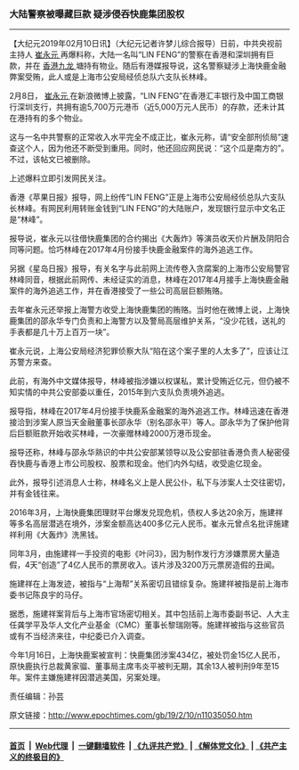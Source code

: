 ### 大陆警察被曝藏巨款 疑涉侵吞快鹿集团股权
------------------------

<p>
 【大纪元2019年02月10日讯】（大纪元记者许梦儿综合报导）日前，中共央视前主持人
 <a href="http://www.epochtimes.com/gb/tag/%E5%B4%94%E6%B0%B8%E5%85%83.html">
  崔永元
 </a>
 再爆料称，大陆一名叫“LIN FENG”的警察在香港和深圳拥有巨款，并在
 <a href="http://www.epochtimes.com/gb/tag/%E9%A6%99%E6%B8%AF%E4%B9%9D%E9%BE%99.html">
  香港九龙
 </a>
 塘持有物业。随后有港媒报导说，这名警察疑涉上海快鹿金融弊案受贿，此人或是上海市公安局经侦总队六支队长林峰。
</p>
<p>
 2月8日，
 <a href="http://www.epochtimes.com/gb/tag/%E5%B4%94%E6%B0%B8%E5%85%83.html">
  崔永元
 </a>
 在新浪微博上披露，“LIN FENG”在香港汇丰银行及中国工商银行深圳支行，共拥有逾5,700万元港币（近5,000万元人民币）的存款，还未计其在港持有的多个物业。
</p>
<p>
 这与一名中共警察的正常收入水平完全不成正比，崔永元称，请“安全部刑侦局”速查这个人，因为他还不断受到重用。同时，他还回应网民说：“这个瓜是南方的”。不过，该帖文已被删除。
</p>
<p>
 上述爆料立即引发网民关注。
</p>
<p>
 香港《苹果日报》报导，网上纷传“LIN FENG”正是上海市公安局经侦总队六支队长林峰。有网民利用转账金钱到“LIN FENG”的大陆账户，发现银行显示中文名正是“林峰”。
</p>
<p>
 报导说，崔永元以往借快鹿集团的合约揭出《大轰炸》等演员收天价片酬及阴阳合同等问题。恰巧林峰在2017年4月份接手快鹿金融案件的海外追逃工作。
</p>
<p>
 另据《星岛日报》报导，有关名字与此前网上流传卷入贪腐案的上海市公安局警官林峰同音，根据此前网传、未经证实的消息，林峰在2017年4月接手上海快鹿金融案件的海外追逃工作，并在香港接受了一些公司高层巨额贿赂。
</p>
<p>
 去年崔永元还举报上海警方收受上海快鹿集团的贿赂。当时他在微博上说，上海快鹿集团的邵永华专门负责和上海警方以及警局高层维护关系，“没少花钱，送礼的手表都是几十万上百万一块”。
</p>
<p>
 崔永元说，上海公安局经济犯罪侦察大队“陷在这个案子里的人太多了”，应该让江苏警方来查。
</p>
<p>
 此前，有海外中文媒体报导，林峰被指涉嫌以权谋私，累计受贿近亿元，但仍被不知实情的中共公安部委以重任，2015年到六支队负责境外追逃。
</p>
<p>
 报导指，林峰在2017年4月份接手快鹿系金融案的海外追逃工作。林峰迅速在香港接洽到涉案人原当天金融董事长邵永华（别名邵永平）等人。邵永华为了保护他背后巨额赃款开始收买林峰，一次豪赠林峰2000万港币现金。
</p>
<p>
 报导还称，林峰与邵永华熟识的中共公安部某领导以及公安部驻香港负责人秘密侵吞快鹿与香港上市公司股权、股票和现金。他们内外勾结，收受逾亿现金。
</p>
<p>
 此外，报导引述消息人士称，林峰名义上是人民公仆，私下与涉案人士交往密切，并有金钱往来。
</p>
<p>
 2016年3月，上海快鹿集团理财平台爆发兑现危机，债权人多达20余万，施建祥等多名高层潜逃在境外，涉案金额高达400多亿元人民币。崔永元曾点名批评施建祥利用《大轰炸》洗黑钱。
</p>
<p>
 同年3月，由施建祥一手投资的电影《叶问3》，因为制作发行方涉嫌票房大量造假，4天“创造”了4亿人民币的票房收入。该片涉及3200万元票房造假的丑闻。
</p>
<p>
 施建祥在上海发迹，被指与“上海帮”关系密切且错综复杂。施建祥被指是前上海市委书记陈良宇的马仔。
</p>
<p>
 据悉，施建祥案背后与上海市官场密切相关。其中包括前上海市委副书记、人大主任龚学平及华人文化产业基金（CMC）董事长黎瑞刚等。施建祥被指与这些官员或有不当经济来往，中纪委已介入调查。
</p>
<p>
 今年1月16日，上海快鹿案被宣判：快鹿集团涉案434亿，被处罚金15亿人民币，原快鹿执行总裁黄家骝、董事局主席韦炎平被判无期，其余13人被判刑9年至15年。案件主嫌施建祥因潜逃美国，另案处理。
</p>
<p>
 责任编辑：孙芸
</p>

原文链接：http://www.epochtimes.com/gb/19/2/10/n11035050.htm


------------------------
#### [首页](https://github.com/gfw-breaker/banned-news/blob/master/README.md) &nbsp;|&nbsp; [Web代理](https://github.com/labour-camp/helloworld) &nbsp;|&nbsp; [一键翻墙软件](https://github.com/gfw-breaker/nogfw/blob/master/README.md) &nbsp;| [《九评共产党》](https://github.com/gfw-breaker/9ping.md/blob/master/README.md#九评之一评共产党是什么) | [《解体党文化》](https://github.com/gfw-breaker/jtdwh.md/blob/master/README.md) | [《共产主义的终极目的》](https://github.com/gfw-breaker/gczydzjmd.md/blob/master/README.md)

